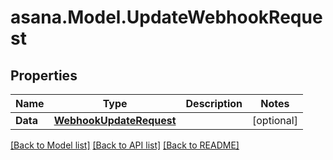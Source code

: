
# asana.Model.UpdateWebhookRequest

## Properties

Name | Type | Description | Notes
------------ | ------------- | ------------- | -------------
**Data** | [**WebhookUpdateRequest**](WebhookUpdateRequest.md) |  | [optional] 

[[Back to Model list]](../README.md#documentation-for-models)
[[Back to API list]](../README.md#documentation-for-api-endpoints)
[[Back to README]](../README.md)

